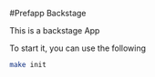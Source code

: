 #Prefapp Backstage

This is a backstage App

To start it, you can use the following

```sh
make init
```
